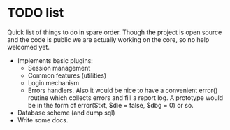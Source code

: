 TODO list
=========

Quick list of things to do in spare order. Though the project is open source
and the code is public we are actually working on the core, so no help welcomed
yet.


- Implements basic plugins:
	- Session management
	- Common features (utilities)
	- Login mechanism
	- Errors handlers. Also it would be nice to have a convenient error()
	  routine which collects errors and fill a report log. A prototype
	  would be in the form of error($txt, $die = false, $dbg = 0) or so.
- Database scheme (and dump sql)
- Write some docs.

